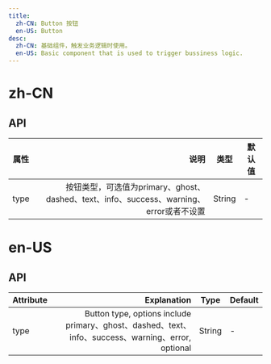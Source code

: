 ```yaml
---
title:
  zh-CN: Button 按钮
  en-US: Button
desc:
  zh-CN: 基础组件，触发业务逻辑时使用。
  en-US: Basic component that is used to trigger bussiness logic.
---
```



# zh-CN

## API
| 属性        | 说明    |  类型  | 默认值|
| --------   | -----:   | ---- | ---- |
| type        | 按钮类型，可选值为primary、ghost、dashed、text、info、success、warning、error或者不设置  |   String   | -|


# en-US

## API
| Attribute        | Explanation    |  Type  | Default|
| --------   | -----:   | ---- | ---- |
| type        | Button type, options include primary、ghost、dashed、text、info、success、warning、error, optional      |   String   | -|
